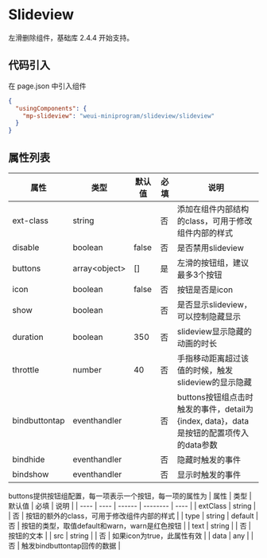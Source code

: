# Slideview
左滑删除组件，基础库 2.4.4 开始支持。

## 代码引入
在 page.json 中引入组件
```json
{
  "usingComponents": {
    "mp-slideview": "weui-miniprogram/slideview/slideview"
  }
}
```


## 属性列表
| 属性 | 类型 | 默认值 | 必填 | 说明 |
| ---- | ---- | ------ | -------- | ---- |
| ext-class | string |  | 否 | 添加在组件内部结构的class，可用于修改组件内部的样式 |
| disable | boolean | false | 否 | 是否禁用slideview |
| buttons | array\<object\> | [] | 是 | 左滑的按钮组，建议最多3个按钮 |
| icon | boolean | false | 否 | 按钮是否是icon |
| show | boolean |  | 否 | 是否显示slideview，可以控制隐藏显示 |
| duration | boolean | 350 | 否 | slideview显示隐藏的动画的时长 |
| throttle | number | 40 | 否 | 手指移动距离超过该值的时候，触发slideview的显示隐藏 |
| bindbuttontap | eventhandler |  | 否 | buttons按钮组点击时触发的事件，detail为{index, data}，data是按钮的配置项传入的data参数 |
| bindhide | eventhandler |  | 否 | 隐藏时触发的事件 |
| bindshow | eventhandler |  | 否 | 显示时触发的事件 |

buttons提供按钮组配置，每一项表示一个按钮，每一项的属性为
| 属性 | 类型 | 默认值 | 必填 | 说明 |
| ---- | ---- | ------ | -------- | ---- |
| extClass | string |  | 否 | 按钮的额外的class，可用于修改组件内部的样式 |
| type | string | default | 否 | 按钮的类型，取值default和warn，warn是红色按钮 |
| text | string |  | 否 | 按钮的文本 |
| src | string |  | 否 | 如果icon为true，此属性有效 |
| data | any |  | 否 | 触发bindbuttontap回传的数据 |
